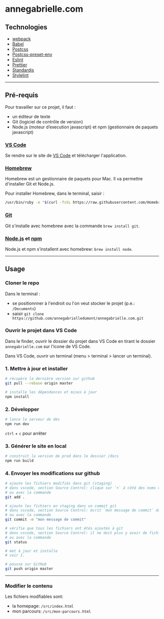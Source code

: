 # annegabrielle.com

## Technologies

- [webpack](https://webpack.js.org/)
- [Babel](https://babeljs.io/)
- [Postcss](https://postcss.org/)
- [Postcss-preset-env](https://preset-env.cssdb.org/)
- [Eslint](https://eslint.org/)
- [Prettier](https://prettier.io/)
- [Standardjs](https://standardjs.com/)
- [Stylelint](https://stylelint.io/)

---

## Pré-requis

Pour travailler sur ce projet, il faut :

- un éditeur de texte
- Git (logiciel de contrôle de version)
- Node.js (moteur d’execution javascript) et npm (gestionnaire de paquets javascript)

### [VS Code](https://code.visualstudio.com/)

Se rendre sur le site de [VS Code](https://code.visualstudio.com/) et télécharger l'application.

### [Homebrew](https://brew.sh/)

Homebrew est un gestionnaire de paquets pour Mac. Il va permettre d'installer Git et Node.js.

Pour installer Homebrew, dans le terminal, saisir :

```bash
/usr/bin/ruby -e "$(curl -fsSL https://raw.githubusercontent.com/Homebrew/install/master/install)”
```

### [Git](https://git-scm.com/)

Git s'installe avec homebrew avec la commande `brew install git`.

### [Node.js](https://nodejs.org) et [npm](https://www.npmjs.com/)

Node.js et npm s’installent avec homebrew: `brew install node`.

---

## Usage

### Cloner le repo

Dans le terminal :

- se positionnner à l'endroit ou l'on veut stocker le projet (p.e.: `/Documents`)
- saisir `git clone https://github.com/annegabrielledumont/annegabrielle.com.git`

### Ouvrir le projet dans VS Code

Dans le finder, ouvrir le dossier du projet dans VS Code en tirant le dossier `annegabrielle.com` sur l'icone de VS Code.

Dans VS Code, ouvrir un terminal (menu > terminal > lancer un terminal).

### 1. Mettre à jour et installer

```bash
# récupère la dernière version sur github
git pull --rebase origin master

# installe les dépendances et mises à jour
npm install
```

### 2. Développer

```bash
# lance le serveur de dév
npm run dev
```

`ctrl` + `c` pour arrêter

### 3. Générer le site en local

```bash
# construit la version de prod dans le dossier /docs
npm run build
```

### 4. Envoyer les modifications sur github

```bash
# ajoute les fichiers modifiés dans git (staging)
# dans vscode, section Source Control: clique sur `+` à côté des noms de fichiers
# ou avec la commande
git add .

# ajoute les fichiers en staging dans un commit git
# dans vscode, section Source Control: écrit `mon message de commit` dans le champs Message et valide
# ou avec la commande
git commit -m "mon message de commit"

# vérifie que tous les fichiers ont étés ajoutés à git
# dans vscode, section Source Control: il ne doit plus y avoir de fichiers visibles dans la liste
# ou avec la commande
git status

# met à jour et installe
# voir 1.

# pousse sur GitHub
git push origin master
```

---

### Modifier le contenu

Les fichiers modfiables sont:

- la homepage: `/src/index.html`
- mon parcours: `/src/mon-parcours.html`
